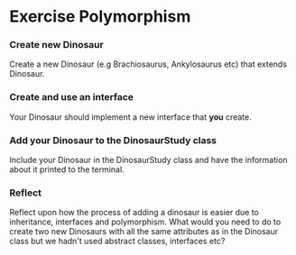 # Exercise Polymorphism

### Create new Dinosaur
Create a new Dinosaur (e.g Brachiosaurus, Ankylosaurus etc) that extends Dinosaur.

### Create and use an interface 
Your Dinosaur should implement a new interface that **you** create.  

### Add your Dinosaur to the DinosaurStudy class 
Include your Dinosaur in the DinosaurStudy class and have the information about it printed to the terminal. 

### Reflect
Reflect upon how the process of adding a dinosaur is easier due to inheritance, interfaces and polymorphism. What would you need to do to create two new Dinosaurs with all the same attributes as in the Dinosaur class but we hadn't used abstract classes, interfaces etc? 

